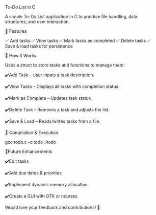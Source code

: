 
To-Do List in C

A simple To-Do List application in C to practice file handling, data structures, and user interaction.

🌟 Features

✅ Add tasks
✅ View tasks
✅ Mark tasks as completed
✅ Delete tasks
✅ Save & load tasks for persistence

🌟 How It Works

Uses a struct to store tasks and functions to manage them:

✔️Add Task – User inputs a task description.

✔️View Tasks – Displays all tasks with completion status.

✔️Mark as Complete – Updates task status.

✔️Delete Task – Removes a task and adjusts the   list.

✔️Save & Load – Reads/writes tasks from a file.


🌟 Compilation & Execution

gcc todo.c -o todo
./todo

🌟Future Enhancements

✔️Edit tasks

✔️Add due dates & priorities

✔️Implement dynamic memory allocation

✔️Create a GUI with GTK or ncurses


Would love your feedback and contributions! 🚀







